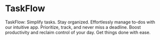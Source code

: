# TaskFlow
 TaskFlow: Simplify tasks. Stay organized. Effortlessly manage to-dos with our intuitive app. Prioritize, track, and never miss a deadline. Boost productivity and reclaim control of your day. Get things done with ease.
